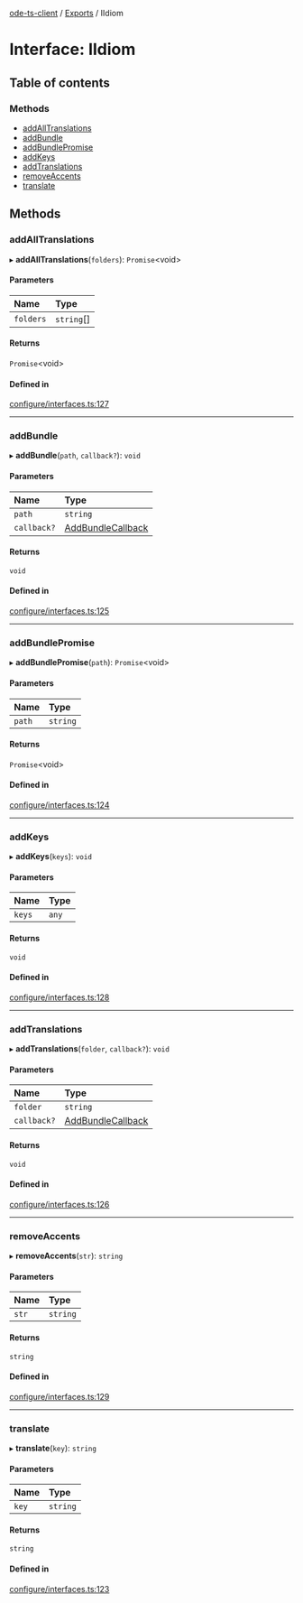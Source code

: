[ode-ts-client](../README.md) / [Exports](../modules.md) / IIdiom

# Interface: IIdiom

## Table of contents

### Methods

- [addAllTranslations](iidiom.md#addalltranslations)
- [addBundle](iidiom.md#addbundle)
- [addBundlePromise](iidiom.md#addbundlepromise)
- [addKeys](iidiom.md#addkeys)
- [addTranslations](iidiom.md#addtranslations)
- [removeAccents](iidiom.md#removeaccents)
- [translate](iidiom.md#translate)

## Methods

### addAllTranslations

▸ **addAllTranslations**(`folders`): `Promise`<void\>

#### Parameters

| Name | Type |
| :------ | :------ |
| `folders` | `string`[] |

#### Returns

`Promise`<void\>

#### Defined in

[configure/interfaces.ts:127](https://github.com/opendigitaleducation/infrontexplore/blob/0e8281d/src/ts/configure/interfaces.ts#L127)

___

### addBundle

▸ **addBundle**(`path`, `callback?`): `void`

#### Parameters

| Name | Type |
| :------ | :------ |
| `path` | `string` |
| `callback?` | [AddBundleCallback](../modules.md#addbundlecallback) |

#### Returns

`void`

#### Defined in

[configure/interfaces.ts:125](https://github.com/opendigitaleducation/infrontexplore/blob/0e8281d/src/ts/configure/interfaces.ts#L125)

___

### addBundlePromise

▸ **addBundlePromise**(`path`): `Promise`<void\>

#### Parameters

| Name | Type |
| :------ | :------ |
| `path` | `string` |

#### Returns

`Promise`<void\>

#### Defined in

[configure/interfaces.ts:124](https://github.com/opendigitaleducation/infrontexplore/blob/0e8281d/src/ts/configure/interfaces.ts#L124)

___

### addKeys

▸ **addKeys**(`keys`): `void`

#### Parameters

| Name | Type |
| :------ | :------ |
| `keys` | `any` |

#### Returns

`void`

#### Defined in

[configure/interfaces.ts:128](https://github.com/opendigitaleducation/infrontexplore/blob/0e8281d/src/ts/configure/interfaces.ts#L128)

___

### addTranslations

▸ **addTranslations**(`folder`, `callback?`): `void`

#### Parameters

| Name | Type |
| :------ | :------ |
| `folder` | `string` |
| `callback?` | [AddBundleCallback](../modules.md#addbundlecallback) |

#### Returns

`void`

#### Defined in

[configure/interfaces.ts:126](https://github.com/opendigitaleducation/infrontexplore/blob/0e8281d/src/ts/configure/interfaces.ts#L126)

___

### removeAccents

▸ **removeAccents**(`str`): `string`

#### Parameters

| Name | Type |
| :------ | :------ |
| `str` | `string` |

#### Returns

`string`

#### Defined in

[configure/interfaces.ts:129](https://github.com/opendigitaleducation/infrontexplore/blob/0e8281d/src/ts/configure/interfaces.ts#L129)

___

### translate

▸ **translate**(`key`): `string`

#### Parameters

| Name | Type |
| :------ | :------ |
| `key` | `string` |

#### Returns

`string`

#### Defined in

[configure/interfaces.ts:123](https://github.com/opendigitaleducation/infrontexplore/blob/0e8281d/src/ts/configure/interfaces.ts#L123)
